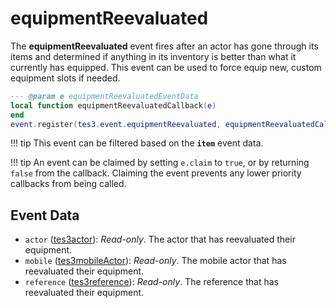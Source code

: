 <!---
	This file is autogenerated. Do not edit this file manually. Your changes will be ignored.
	More information: https://github.com/MWSE/MWSE/tree/master/docs
-->

# equipmentReevaluated
<div class="search_terms" style="display: none">equipmentreevaluated</div>

The **equipmentReevaluated** event fires after an actor has gone through its items and determined if anything in its inventory is better than what it currently has equipped. This event can be used to force equip new, custom equipment slots if needed.

```lua
--- @param e equipmentReevaluatedEventData
local function equipmentReevaluatedCallback(e)
end
event.register(tes3.event.equipmentReevaluated, equipmentReevaluatedCallback)
```

!!! tip
	This event can be filtered based on the **`item`** event data.

!!! tip
	An event can be claimed by setting `e.claim` to `true`, or by returning `false` from the callback. Claiming the event prevents any lower priority callbacks from being called.

## Event Data

* `actor` ([tes3actor](../../types/tes3actor)): *Read-only*. The actor that has reevaluated their equipment.
* `mobile` ([tes3mobileActor](../../types/tes3mobileActor)): *Read-only*. The mobile actor that has reevaluated their equipment.
* `reference` ([tes3reference](../../types/tes3reference)): *Read-only*. The reference that has reevaluated their equipment.


